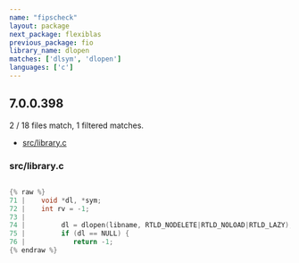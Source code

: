 ```yaml
---
name: "fipscheck"
layout: package
next_package: flexiblas
previous_package: fio
library_name: dlopen
matches: ['dlsym', 'dlopen']
languages: ['c']
---
```

## 7.0.0.398
2 / 18 files match, 1 filtered matches.

 - [src/library.c](#srclibraryc)

### src/library.c

```c

{% raw %}
71 | 	void *dl, *sym;
72 | 	int rv = -1;
73 | 
74 |         dl = dlopen(libname, RTLD_NODELETE|RTLD_NOLOAD|RTLD_LAZY);
75 |         if (dl == NULL) {
76 | 	        return -1;
{% endraw %}

```